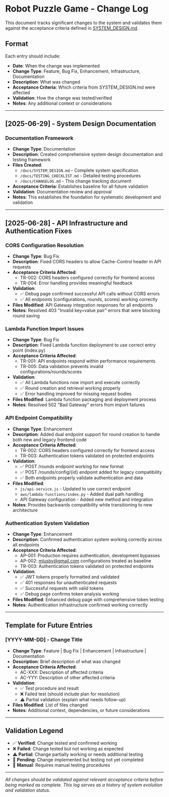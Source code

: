 # Robot Puzzle Game - Change Log

This document tracks significant changes to the system and validates them against the acceptance criteria defined in [SYSTEM_DESIGN.md](./SYSTEM_DESIGN.md).

## Format
Each entry should include:
- **Date**: When the change was implemented
- **Change Type**: Feature, Bug Fix, Enhancement, Infrastructure, Documentation
- **Description**: What was changed
- **Acceptance Criteria**: Which criteria from SYSTEM_DESIGN.md were affected
- **Validation**: How the change was tested/verified
- **Notes**: Any additional context or considerations

---

## [2025-06-29] - System Design Documentation

### Documentation Framework
- **Change Type**: Documentation
- **Description**: Created comprehensive system design documentation and testing framework
- **Files Created**:
  - `/docs/SYSTEM_DESIGN.md` - Complete system specification
  - `/docs/TESTING_CHECKLIST.md` - Detailed testing procedures
  - `/docs/CHANGELOG.md` - This change tracking document
- **Acceptance Criteria**: Establishes baseline for all future validation
- **Validation**: Documentation review and approval
- **Notes**: This establishes the foundation for systematic development and validation

---

## [2025-06-28] - API Infrastructure and Authentication Fixes

### CORS Configuration Resolution
- **Change Type**: Bug Fix
- **Description**: Fixed CORS headers to allow Cache-Control header in API requests
- **Acceptance Criteria Affected**: 
  - TR-002: CORS headers configured correctly for frontend access
  - TR-004: Error handling provides meaningful feedback
- **Validation**: 
  - ✅ Debug page confirmed successful API calls without CORS errors
  - ✅ All endpoints (configurations, rounds, scores) working correctly
- **Files Modified**: API Gateway integration responses for all endpoints
- **Notes**: Resolved 403 "Invalid key=value pair" errors that were blocking round saving

### Lambda Function Import Issues
- **Change Type**: Bug Fix  
- **Description**: Fixed Lambda function deployment to use correct entry point (index.py)
- **Acceptance Criteria Affected**:
  - TR-001: API endpoints respond within performance requirements
  - TR-005: Data validation prevents invalid configurations/rounds/scores
- **Validation**:
  - ✅ All Lambda functions now import and execute correctly
  - ✅ Round creation and retrieval working properly
  - ✅ Error handling improved for missing request bodies
- **Files Modified**: Lambda function packaging and deployment process
- **Notes**: Resolved 502 "Bad Gateway" errors from import failures

### API Endpoint Compatibility
- **Change Type**: Enhancement
- **Description**: Added dual endpoint support for round creation to handle both new and legacy frontend code
- **Acceptance Criteria Affected**:
  - TR-002: CORS headers configured correctly for frontend access
  - TR-003: Authentication tokens validated on protected endpoints
- **Validation**:
  - ✅ POST /rounds endpoint working for new format
  - ✅ POST /rounds/config/{id} endpoint added for legacy compatibility
  - ✅ Both endpoints properly validate authentication and data
- **Files Modified**: 
  - `js/api-service.js` - Updated to use correct endpoint
  - `aws/lambda-functions/index.py` - Added dual path handling
  - API Gateway configuration - Added new method and integration
- **Notes**: Provides backwards compatibility while transitioning to new architecture

### Authentication System Validation
- **Change Type**: Enhancement
- **Description**: Confirmed authentication system working correctly across all endpoints
- **Acceptance Criteria Affected**:
  - AP-001: Production requires authentication, development bypasses
  - AP-002: mlusby@gmail.com configurations treated as baseline
  - TR-003: Authentication tokens validated on protected endpoints
- **Validation**:
  - ✅ JWT tokens properly formatted and validated
  - ✅ 401 responses for unauthenticated requests
  - ✅ Successful requests with valid tokens
  - ✅ Debug page confirms token analysis working
- **Files Modified**: Enhanced debug page with comprehensive token testing
- **Notes**: Authentication infrastructure confirmed working correctly

---

## Template for Future Entries

### [YYYY-MM-DD] - Change Title
- **Change Type**: Feature | Bug Fix | Enhancement | Infrastructure | Documentation
- **Description**: Brief description of what was changed
- **Acceptance Criteria Affected**: 
  - AC-XXX: Description of affected criteria
  - AC-YYY: Description of other affected criteria
- **Validation**: 
  - ✅ Test procedure and result
  - ❌ Failed test (should include plan for resolution)
  - ⚠️ Partial validation (explain what needs follow-up)
- **Files Modified**: List of files changed
- **Notes**: Additional context, dependencies, or future considerations

---

## Validation Legend
- ✅ **Verified**: Change tested and confirmed working
- ❌ **Failed**: Change tested but not working as expected
- ⚠️ **Partial**: Change partially working or needs additional testing
- 🔄 **Pending**: Change implemented but testing not yet completed
- 📝 **Manual**: Requires manual testing procedures

---

*All changes should be validated against relevant acceptance criteria before being marked as complete. This log serves as a history of system evolution and validation status.*